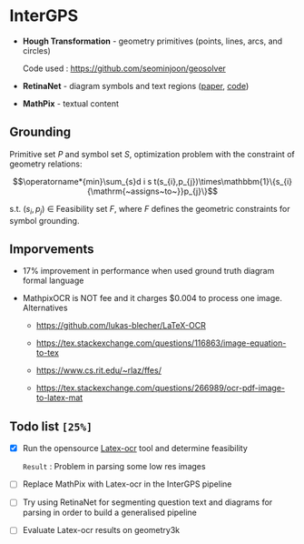 

# InterGPS

-   **Hough Transformation** - geometry primitives (points, lines, arcs, and circles) 
      
      Code used : <https://github.com/seominjoon/geosolver>

-   **RetinaNet** - diagram symbols and text regions ([paper](https://arxiv.org/abs/1708.02002), [code](https://github.com/yhenon/pytorch-retinanet))

-   **MathPix** - textual content


<a id="orgec69923"></a>

## Grounding

Primitive set $P$ and symbol set $S$, optimization problem with the constraint of geometry relations:

$$\operatorname*{min}\sum_{s}d i s t(s_{i},p_{j})\times\mathbbm{1}\{s_{i}{\mathrm{~assigns~to~}}p_{j}\}$$

s.t. $(s_{i},p_{j})$ &isin; Feasibility set $F$, where $F$ defines the geometric constraints for symbol grounding.


<a id="org8ed3406"></a>

## Imporvements

-   17% improvement in performance when used ground truth diagram formal language

-   MathpixOCR is NOT fee and it charges $0.004 to process one image. Alternatives
    -   <https://github.com/lukas-blecher/LaTeX-OCR>
    
    -   <https://tex.stackexchange.com/questions/116863/image-equation-to-tex>
    
    -   <https://www.cs.rit.edu/~rlaz/ffes/>
    
    -   <https://tex.stackexchange.com/questions/266989/ocr-pdf-image-to-latex-mat>


<a id="org820eae8"></a>

## Todo list <code>[25%]</code>

-   [X] Run the opensource [Latex-ocr](https://github.com/lukas-blecher/LaTeX-OCR) tool and determine feasibility

    `Result` : Problem in parsing some low res images

-   [ ] Replace MathPix with Latex-ocr in the InterGPS pipeline

-   [ ] Try using RetinaNet for segmenting question text and diagrams for parsing in order to build a generalised pipeline

-   [ ] Evaluate Latex-ocr results on geometry3k
